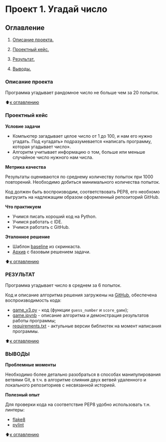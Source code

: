 # Проект 1. Угадай число

## Оглавление

1. [Описание проекта.](/project_1/README.md#Описание-проекта)

1. [Проектный кейс.](/project_1/README.md#Проектный-кейс)

1. [Результат.](/project_1/README.md#Результат)

1. [Выводы.](/project_1/README.md#Выводы)

### Описание проекта
Программа угадывает рандомное число не больше чем за 20 попыток.


⬆️[к оглавлению](/project_1/README.md#Оглавление)

### Проектный кейс

**Условие задачи**

*   Компьютер загадывает целое число от 1 до 100, и нам его нужно угадать. Под «угадать» подразумевается «написать программу, которая угадывает число».
*  Алгоритм учитывает информацию о том, больше или меньше случайное число нужного нам числа.

**Метрика качества**

Результаты оцениваются по среднему количеству попыток при 1000 повторений. Необходимо добиться минимального количества попыток.

Код должен быть воспроизводим, соответствовать PEP8, его необхомо выгрузить на надлежащим образом оформленный репозиторий GitHub. 

**Что практикуем**
*  Учимся писать хороший код на Python.
*  Учимся работать с IDE.
*  Учимся работать с GitHub.

**Эталонное решение**

*  Шаблон [baseline](https://colab.research.google.com/drive/1k2WZD8PWWOYFHrpAJoB2eZw06ID7KnFA) из скринкаста.
*  [Архив](https://lms.skillfactory.ru/assets/courseware/v1/f2a8fb0bf139c619f6b6d705f330e0ea/asset-v1:SkillFactory+DSPR-2.0+14JULY2021+type@asset+block/guess-number-task.zip) с базовым решением задачи.


⬆️[к оглавлению](/project_1/README.md#Оглавление)

### РЕЗУЛЬТАТ

Программа угадывает число в среднем за 6 попыток.

Код и описание алгоритма решения загружены на [GitHub](https://github.com/Stanislav-DS/sf_data_science/tree/main/project_1), обеспечена воспроизводимость кода:

*   [game_v3.py](/project_1/game_v3.py) - код (функции `guess_number` и `score_game`);
*   [game.ipynb](/project_1/game.ipynb) - описание алгоритма и демонстрация результатов работы программы;
*   [requirements.txt](/project_1/requirements.txt) - актульные версии библиотек на момент написания программы.

⬆️[к оглавлению](/project_1/README.md#Оглавление)

### ВЫВОДЫ

**Проблемные моменты**

Необходимо более детально разобраться в способах манипулирования ветвями Git, в т.ч. в алгоритме слияния двух ветвей удаленного и локального репозиториев с несвязанной историей.

**Полезный опыт**

Для проверки кода на соответствие PEP8 удобно использовать т.н. линтеры:
* [flake8](https://flake8.pycqa.org/en/latest/)
* [pylint](https://www.pylint.org/)


⬆️[к оглавлению](/project_1/README.md#Оглавление)